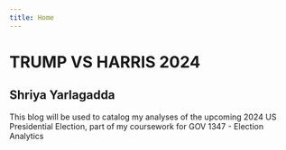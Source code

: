 ```yaml
---
title: Home
---
```


# TRUMP VS HARRIS 2024

## Shriya Yarlagadda

This blog will be used to catalog my analyses of the upcoming 2024 US Presidential Election, part of my coursework for GOV 1347 - Election Analytics
